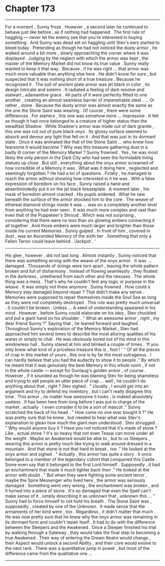 
# Chapter 173


---

For a moment , Sunny froze . However , a second later he continued to behave just like before , as if nothing had happened .
The first rule of haggling — never let the enemy see that you're interested in buying something . And Sunny was dead set on haggling until Stev's ears started to bleed today .
Pretending as though he had not noticed the dusty armor , he walked around a bit more , slowly approaching the corner where it was displayed . Judging by the neglect with which the armor was kept , the master of the Memory Market did not know its true value .
Sunny really wanted to keep it that way . Because , if he was right … that armor was much more valuable than anything else here .
He didn't know for sure , but suspected that it was nothing short of a true treasure .
Because he recognized it .
The suit of ancient plate armor was jet black in color , its design intricate and solemn . It radiated a feeling of dark resolve and stalwart , adamantine grace . All parts of it were perfectly fitted to one another , creating an almost seamless barrier of impenetrable steel .
… Or rather , stone .
Because the dusty armor was almost exactly the same as the one the Stone Saint was wearing .
Of course , there were some differences . For starters , this one was somehow more … impressive . It felt as though it had once belonged to a creature of higher status than the steadfast Shadow . While Shadow's armor was made out of dark granite , this one was cut out of pure black onyx . Its glossy surface seemed to absorb and devour any light that fell on it .
And that was just in its dormant state . Once it was animated like that of the Stone Saint … who knew how fearsome it would become ?
Why was this treasure gathering dust in a badly lit corner of the Memory Market ?
Sunny frowned . Yes , he was most likely the only person in the Dark City who had seen the formidable living statues up close . But still , everything about the onyx armor screamed of how incredible of a Memory it was . What was it doing here , neglected and seemingly forgotten ?
He had a lot of questions .
Finally , he managed to reach the armor without showing how interested in it he was . With a false expression of boredom on his face , Sunny raised a hand and absentmindedly put it on the jet black breastplate .
A moment later , his mask of boredom almost cracked . His pupils widened .
What he saw beneath the surface of the armor shocked him to the core . The weave of ethereal diamond strings inside it was … was on a completely another level from anything he had ever seen .
It was much more complex and vast than even that of the Puppeteer's Shroud . Which was not surprising , considering that there were no less than six glowing embers connecting it all together .
And those embers were much larger and brighter than those inside his current Memories .
Sunny gulped .
In front of him , covered in dust , was an Ascended Memory of the sixth tier . Something that only a Fallen Terror could leave behind .
'Jackpot . '
***
His glee , however , did not last long . Almost instantly , Sunny noticed that there was something wrong with the weave of the onyx armor . It was … damaged .
Thousands of strings were torn apart , leaving the whole pattern broken and full of disharmony . Instead of flowing seamlessly , they floated in the darkness , untethered from each other and the nexuses . The whole thing was a mess .
That's why he couldn't feel any logic or purpose in the weave . It was simply not there anymore .
Sunny frowned .
How could a Memory stay damaged beyond repair ? That didn't make any sense . Memories were supposed to repair themselves inside the Soul Sea as long as they were not completely destroyed . This rule was pretty much universal . It couldn't be broken .
Unless …
A seed of understanding appeared in his mind .
However , before Sunny could elaborate on his idea , Stev chuckled and put a giant hand on his shoulder .
" What an awesome armor , right , my dear friend Sunny ?"
Saying that , he leaned forward and laughed .
Throughout Sunny's exploration of the Memory Market , Stev had approached him several times to describe the most alluring qualities of his wares or simply to chat . He was obviously bored out of his mind in this windowless hall .
Sunny stared at him and blinked a couple of times .
'If you only knew what kind of a priceless treasure this is , fool ! '
" Of all the pieces of crap in this market of yours , this one is by far the most outrageous . I can hardly believe that you had the audacity to show it to people ."
By which he meant that it was genuinely the best Memory in this whole room , if not in the whole castle — except for Gunlaug's golden armor , of course .
However , if it sounded as though he was blaming Stev for being shameless and trying to sell people an utter piece of crap … well , he couldn't do anything about that , right ?
Stev sighed .
" Usually , I would get into an argument and try to defend my inventory , but I can't really disagree this time . This armor , no matter how awesome it looks , is indeed absolutely useless . It has been here from long before I was put in charge of the market , actually . I even consider it to be a sort of mascot ."
Sunny scratched the back of his head .
" How come no one ever bought it ?"
He was pretty sure that he knew , but needed to hear what was Stev's explanation to glean how much the giant man understood .
Stev shrugged .
" Why would anyone buy it ? Have you not noticed that it's made of stone ? Like , actual stone ? It's so heavy that not even Tessai can move under all the weight . Maybe an Awakened would be able to , but to us Sleepers , wearing this armor is pretty much like trying to walk around dressed in a mountain . And that stone is not that hard to break , too ."
He looked at the onyx armor and sighed .
" Actually , this armor has quite a story . It once belonged to a member of the legendary cohort that conquered this Castle . Some even say that it belonged to the first Lord himself . Supposedly , it had an enchantment that made it much lighter back then ."
He looked at the armor with doubt .
" But when they were fighting some ancient terror , maybe the Spire Messenger who lived here , the armor was seriously damaged . Something went very wrong , the enchantment was broken , and it turned into a piece of stone . It's so damaged that even the Spell can't make sense of it , simply describing it as unknown that , unknown this ... "
Sunny had to force himself to not hold his breath .
The Stone Saint was , supposedly , created by one of the Unknown . It made sense that the armaments of her kind were , too .
Regardless , it didn't matter that much . He was now pretty sure that he knew why the onyx armor was remaining in its dormant form and couldn't repair itself .
It had to do with the difference between the Sleepers and the Awakened .
Once a Sleeper finished his trial by walking through a Gateway , they would take the final step to becoming a true Awakened . Their way of entering the Dream Realm would change , their Aspect would unlock a second Ability , and their core would evolve to the next rank .
There was a quantitative jump in power , but most of the difference came from the qualitative one ...

---

